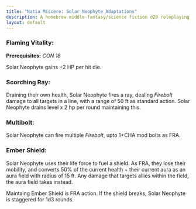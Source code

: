 ```yaml
---
title: "Natia Miscere: Solar Neophyte Adaptations"
description: A homebrew middle-fantasy/science fiction d20 roleplaying game system based on Pathfinder
layout: default
---
```


### Flaming Vitality:

**Prerequisites:** *CON 18*

Solar Neophyte gains +2 HP per hit die.

### Scorching Ray:

Draining their own health, Solar Neophyte fires a ray, dealing *Firebolt* damage to all targets in a line, with a range of 50 ft as standard action. Solar Neophyte drains level x 2 hp per round maintaining this.

### Multibolt:

Solar Neophyte can fire multiple *Firebolt*, upto 1+CHA mod bolts as FRA.

### Ember Shield:

Solar Neophyte uses their life force to fuel a shield. As FRA, they lose their mobility, and converts 50% of the current health + their current aura as an aura field with radius of 15 ft. Any damage that targets allies within the field, the aura field takes instead.

Maintaing Ember Shield is FRA action. If the shield breaks, Solar Neophyte is staggered for 1d3 rounds.
